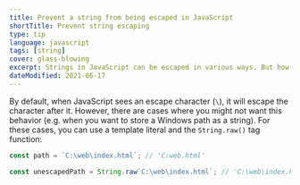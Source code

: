```yaml
---
title: Prevent a string from being escaped in JavaScript
shortTitle: Prevent string escaping
type: tip
language: javascript
tags: [string]
cover: glass-blowing
excerpt: Strings in JavaScript can be escaped in various ways. But how do you prevent a string from being escaped? Here's a handy trick for that.
dateModified: 2021-06-17
---
```


By default, when JavaScript sees an escape character (`\`), it will escape the character after it. However, there are cases where you might not want this behavior (e.g. when you want to store a Windows path as a string). For these cases, you can use a template literal and the `String.raw()` tag function:

```js
const path = `C:\web\index.html`; // 'C:web.html'

const unescapedPath = String.raw`C:\web\index.html`; // 'C:\web\index.html'
```
